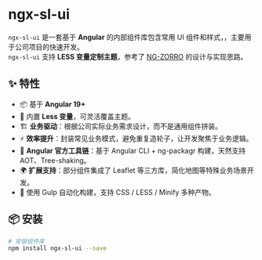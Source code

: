 # ngx-sl-ui
`ngx-sl-ui` 是一套基于 **Angular** 的内部组件库包含常用 UI 组件和样式，，主要用于公司项目的快速开发。  
`ngx-sl-ui` 支持 **LESS 变量定制主题**，参考了 [NG-ZORRO](https://ng.ant.design/) 的设计与实现思路。

## ✨ 特性

- 📦 基于 **Angular 19+**
- 🎨 内置 **Less 变量**，可灵活覆盖主题。
- 🏗 **业务驱动**：根据公司实际业务需求设计，而不是通用组件拼装。
- ⚡ **效率提升**：封装常见业务模式，避免重复造轮子，让开发聚焦于业务逻辑。
- 🧩 **Angular 官方工具链**：基于 Angular CLI + ng-packagr 构建，天然支持 AOT、Tree-shaking。
- 🌍 **扩展支持**：部分组件集成了 Leaflet 等三方库，简化地图等特殊业务场景开发。
- 🔧 使用 Gulp 自动化构建，支持 CSS / LESS / Minify 多种产物。


## 📦 安装

```bash
# 安装组件库
npm install ngx-sl-ui --save

```
